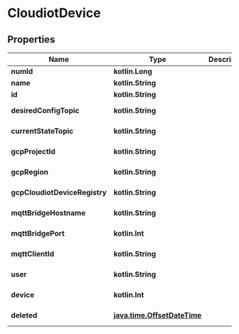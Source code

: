 
# CloudiotDevice

## Properties
Name | Type | Description | Notes
------------ | ------------- | ------------- | -------------
**numId** | **kotlin.Long** |  | 
**name** | **kotlin.String** |  | 
**id** | **kotlin.String** |  | 
**desiredConfigTopic** | **kotlin.String** |  |  [optional] [readonly]
**currentStateTopic** | **kotlin.String** |  |  [optional] [readonly]
**gcpProjectId** | **kotlin.String** |  |  [optional] [readonly]
**gcpRegion** | **kotlin.String** |  |  [optional] [readonly]
**gcpCloudiotDeviceRegistry** | **kotlin.String** |  |  [optional] [readonly]
**mqttBridgeHostname** | **kotlin.String** |  |  [optional] [readonly]
**mqttBridgePort** | **kotlin.Int** |  |  [optional] [readonly]
**mqttClientId** | **kotlin.String** |  |  [optional] [readonly]
**user** | **kotlin.String** |  |  [optional] [readonly]
**device** | **kotlin.Int** |  |  [optional] [readonly]
**deleted** | [**java.time.OffsetDateTime**](java.time.OffsetDateTime.md) |  |  [optional] [readonly]



